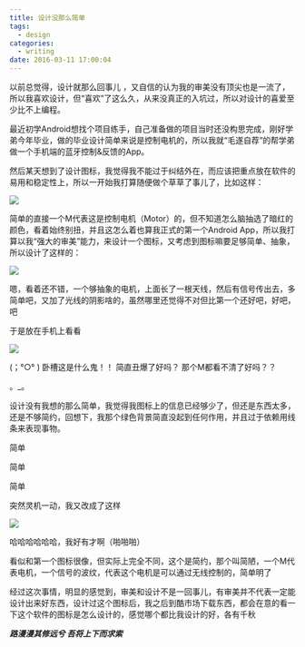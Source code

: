 ```yaml
---
title: 设计没那么简单
tags:
  - design
categories: 
  - writing
date: 2016-03-11 17:00:04
---
```


以前总觉得，设计就那么回事儿 ，又自信的认为我的审美没有顶尖也是一流了，所以我喜欢设计，但“喜欢”了这么久，从来没真正的入坑过，所以对设计的喜爱至少比不上编程。

最近初学Android想找个项目练手，自己准备做的项目当时还没构思完成，刚好学弟今年毕业，做的毕业设计简单来说是控制电机的，所以我就“毛遂自荐”的帮学弟做一个手机端的蓝牙控制&反馈的App。

<!-- more -->

然后某天想到了设计图标，我觉得我不能过于纠结外在，而应该把重点放在软件的易用和稳定性上，所以一开始我打算随便做个草草了事儿了，比如这样：

![](http://7xq464.com1.z0.glb.clouddn.com/ic_launcher1.png)

简单的直接一个M代表这是控制电机（Motor）的，但不知道怎么脑抽选了暗红的颜色，看着始终别扭，并且这怎么着也算我正式的第一个Android App，所以我打算以我“强大的审美”能力，来设计一个图标，又考虑到图标嘛要足够简单、抽象，所以设计了这样的：

![](http://7xq464.com1.z0.glb.clouddn.com/ic_launcher2_1.png)

嗯，看着还不错，一个够抽象的电机，上面长了一根天线，然后有信号传出去，多简单吧，又加了光线的阴影啥的，虽然哪里还觉得不对但比第一个还好吧，好吧，吧

于是放在手机上看看

![](http://7xq464.com1.z0.glb.clouddn.com/ic_launcher2_2.png)

(；°○° ) 
卧槽这是什么鬼！！
简直丑爆了好吗？
那个M都看不清了好吗？？

。_。

设计没有我想的那么简单，我觉得我图标上的信息已经够少了，但还是东西太多，还是不够简约，回想下，我那个绿色背景简直没起到任何作用，并且过于依赖用线条来表现事物。

简单

简单

简单

突然灵机一动，我又改成了这样

![](http://7xq464.com1.z0.glb.clouddn.com/ic_launcher3.png)

哈哈哈哈哈哈，我好有才啊（啪啪啪）

看似和第一个图标很像，但实际上完全不同，这个是简约，那个叫简陋，一个M代表电机，一个信号的波纹，代表这个电机是可以通过无线控制的，简单明了

经过这次事情，明显的感觉到，审美和设计不是一回事儿，有审美并不代表一定能设计出来好东西，设计过这个图标后，我之后到酷市场下载东西，都会在意的看一下这个软件的图标是怎么设计的，感觉哪个都比我设计的好，各有千秋

**_路漫漫其修远兮 吾将上下而求索_**





